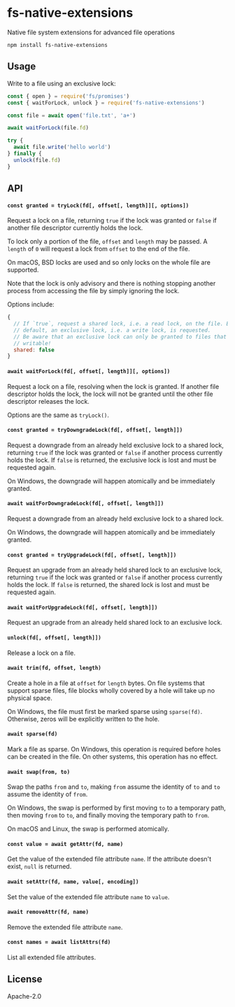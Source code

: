 # fs-native-extensions

Native file system extensions for advanced file operations

```
npm install fs-native-extensions
```

## Usage

Write to a file using an exclusive lock:

```js
const { open } = require('fs/promises')
const { waitForLock, unlock } = require('fs-native-extensions')

const file = await open('file.txt', 'a+')

await waitForLock(file.fd)

try {
  await file.write('hello world')
} finally {
  unlock(file.fd)
}
```

## API

#### `const granted = tryLock(fd[, offset[, length]][, options])`

Request a lock on a file, returning `true` if the lock was granted or `false` if another file descriptor currently holds the lock.

To lock only a portion of the file, `offset` and `length` may be passed. A `length` of `0` will request a lock from `offset` to the end of the file.

On macOS, BSD locks are used and so only locks on the whole file are supported.

Note that the lock is only advisory and there is nothing stopping another process from accessing the file by simply ignoring the lock.

Options include:

```js
{
  // If `true`, request a shared lock, i.e. a read lock, on the file. By
  // default, an exclusive lock, i.e. a write lock, is requested.
  // Be aware that an exclusive lock can only be granted to files that are
  // writable!
  shared: false
}
```

#### `await waitForLock(fd[, offset[, length]][, options])`

Request a lock on a file, resolving when the lock is granted. If another file descriptor holds the lock, the lock will not be granted until the other file descriptor releases the lock.

Options are the same as `tryLock()`.

#### `const granted = tryDowngradeLock(fd[, offset[, length]])`

Request a downgrade from an already held exclusive lock to a shared lock, returning `true` if the lock was granted or `false` if another process currently holds the lock. If `false` is returned, the exclusive lock is lost and must be requested again.

On Windows, the downgrade will happen atomically and be immediately granted.

#### `await waitForDowngradeLock(fd[, offset[, length]])`

Request a downgrade from an already held exclusive lock to a shared lock.

On Windows, the downgrade will happen atomically and be immediately granted.

#### `const granted = tryUpgradeLock(fd[, offset[, length]])`

Request an upgrade from an already held shared lock to an exclusive lock, returning `true` if the lock was granted or `false` if another process currently holds the lock. If `false` is returned, the shared lock is lost and must be requested again.

#### `await waitForUpgradeLock(fd[, offset[, length]])`

Request an upgrade from an already held shared lock to an exclusive lock.

#### `unlock(fd[, offset[, length]])`

Release a lock on a file.

#### `await trim(fd, offset, length)`

Create a hole in a file at `offset` for `length` bytes. On file systems that support sparse files, file blocks wholly covered by a hole will take up no physical space.

On Windows, the file must first be marked sparse using `sparse(fd)`. Otherwise, zeros will be explicitly written to the hole.

#### `await sparse(fd)`

Mark a file as sparse. On Windows, this operation is required before holes can be created in the file. On other systems, this operation has no effect.

#### `await swap(from, to)`

Swap the paths `from` and `to`, making `from` assume the identity of `to` and `to` assume the identity of `from`.

On Windows, the swap is performed by first moving `to` to a temporary path, then moving `from` to `to`, and finally moving the temporary path to `from`.

On macOS and Linux, the swap is performed atomically.

#### `const value = await getAttr(fd, name)`

Get the value of the extended file attribute `name`. If the attribute doesn't exist, `null` is returned.

#### `await setAttr(fd, name, value[, encoding])`

Set the value of the extended file attribute `name` to `value`.

#### `await removeAttr(fd, name)`

Remove the extended file attribute `name`.

#### `const names = await listAttrs(fd)`

List all extended file attributes.

## License

Apache-2.0

